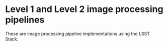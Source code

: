 # Level 1 and Level 2 image processing pipelines

These are image processing pipeline implementations using the LSST Stack.

